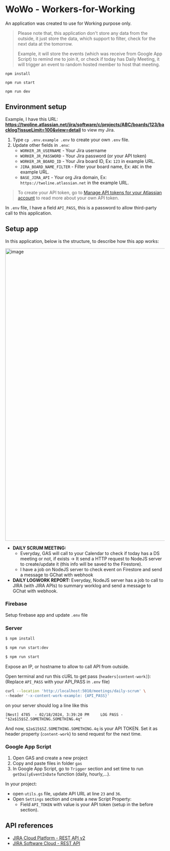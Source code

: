 # WoWo - Workers-for-Working

An application was created to use for Working purpose only.

> Please note that, this application don't store any data from the outside, it just store the data, which support to filter, check for the next data at the tomorrow.
>
> Example, it will store the events (which was receive from Google App Script) to remind me to join it, or check if today has Daily Meeting, it will trigger an event to random hosted member to host that meeting.

```
npm install
```

```
npm run start
```

```
npm run dev
```

## Environment setup

Example, I have this URL: **https://twoline.atlassian.net/jira/software/c/projects/ABC/boards/123/backlog?issueLimit=100&view=detail** to view my Jira.

1. Type `cp .env.example .env` to create your own `.env` file.
2. Update other fields in `.env`:
   - `WORKER_JR_USERNAME` - Your Jira username
   - `WORKER_JR_PASSWORD` - Your Jira password (or your API token)
   - `WORKER_JR_BOARD_ID` - Your Jira board ID, Ex: `123` in example URL.
   - `JIRA_BOARD_NAME_FILTER` - Filter your board name, Ex: `ABC` in the example URL.
   - `BASE_JIRA_API` - Your org Jira domain, Ex: `https://twoline.atlassian.net` in the example URL.

> To create your API token, go to [Manage API tokens for your Atlassian account](https://support.atlassian.com/atlassian-account/docs/manage-api-tokens-for-your-atlassian-account/) to read more about your own API token.

In `.env` file, I have a field `API_PASS`, this is a password to allow third-party call to this application.

## Setup app

In this application, below is the structure, to describe how this app works:

<img width="925" alt="image" src="https://github.com/nqhd3v/2wo/assets/106160187/510a54a2-a0f6-42ce-aba0-7ef85c3a0d25">


- **DAILY SCRUM MEETING:**
  - Everyday, GAS will call to your Calendar to check if today has a DS meeting or not, if exists -> It send a HTTP request to NodeJS server to create/update it (this info will be saved to the Firestore).
  - I have a job on NodeJS server to check event on Firestore and send a message to GChat with webhook
- **DAILY LOGWORK REPORT:** Everyday, NodeJS server has a job to call to JIRA (with JIRA APIs) to summary worklog and send a message to GChat with webhook.

### Firebase

Setup firebase app and update `.env` file

### Server

```bash
$ npm install

$ npm run start:dev

$ npm run start
```

Expose an IP, or hostname to allow to call API from outside.

Open terminal and run this cURL to get pass (`headers[content-work]`): (Replace `API_PASS` with your API_PASS in `.env` file)

```bash
curl --location 'http://localhost:5010/meetings/daily-scrum' \
--header '-x-content-work-example: {API_PASS}'
```

on your server should log a line like this

```log
[Nest] 4785  - 02/18/2024, 3:39:20 PM     LOG PASS - "$2a$15$SZ.SOMETHING.SOMETHING.4q"
```

And now, `$2a$15$SZ.SOMETHING.SOMETHING.4q` is your API TOKEN. Set it as header property (`content-work`) to send request for the next time.

### Google App Script

1. Open GAS and create a new project
2. Copy and paste files in folder `gas`
3. In Google App Script, go to `Trigger` section and set time to run `getDailyEventInDate` function (daily, hourly,...).

In your project:

- open `utils.gs` file, update API URL at line `23` and `36`.
- Open `Settings` section and create a new Script Property:
  - Field `API_TOKEN` with value is your API token (setup in the before section).

## API references

- [JIRA Cloud Platform - REST API v2](https://developer.atlassian.com/cloud/jira/platform/rest/v2/intro/)
- [JIRA Software Cloud - REST API](https://developer.atlassian.com/cloud/jira/software/rest/intro)

